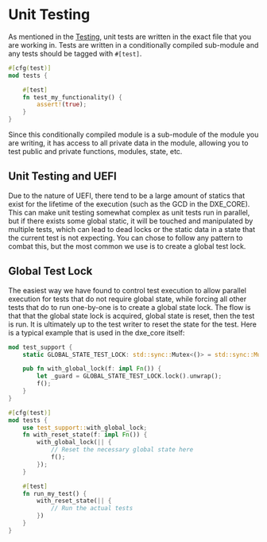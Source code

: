 # Unit Testing

As mentioned in the [Testing](../testing.md), unit tests are written in the exact file that you
are working in. Tests are written in a conditionally compiled sub-module and any tests should be
tagged with `#[test]`.

``` rust
#[cfg(test)]
mod tests {

    #[test]
    fn test_my_functionality() {
        assert!(true);
    }
}
```

Since this conditionally compiled module is a sub-module of the module you are writing, it has
access to all private data in the module, allowing you to test public and private functions,
modules, state, etc.

## Unit Testing and UEFI

Due to the nature of UEFI, there tend to be a large amount of statics that exist for the lifetime
of the execution (such as the GCD in the DXE_CORE). This can make unit testing somewhat complex as
unit tests run in parallel, but if there exists some global static, it will be touched and
manipulated by multiple tests, which can lead to dead locks or the static data in a state that the
current test is not expecting. You can chose to follow any pattern to combat this, but the most
common we use is to create a global test lock.

## Global Test Lock

The easiest way we have found to control test execution to allow parallel execution for tests that
do not require global state, while forcing all other tests that do to run one-by-one is to create
a global state lock. The flow is that that the global state lock is acquired, global state is
reset, then the test is run. It is ultimately up to the test writer to reset the state for the
test. Here is a typical example that is used in the dxe_core itself:

```rust
mod test_support {
    static GLOBAL_STATE_TEST_LOCK: std::sync::Mutex<()> = std::sync::Mutex::new(());

    pub fn with_global_lock(f: impl Fn()) {
        let _guard = GLOBAL_STATE_TEST_LOCK.lock().unwrap();
        f();
    }
}

#[cfg(test)]
mod tests {
    use test_support::with_global_lock;
    fn with_reset_state(f: impl Fn()) {
        with_global_lock(|| {
            // Reset the necessary global state here
            f();
        });
    }

    #[test]
    fn run_my_test() {
        with_reset_state(|| {
            // Run the actual tests
        })
    }
}
```

